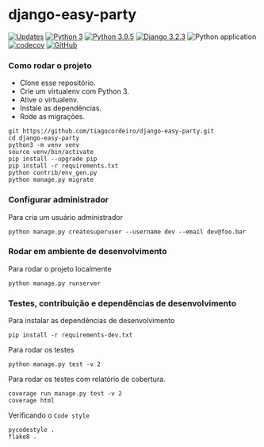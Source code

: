 # django-easy-party

[![Updates](https://pyup.io/repos/github/tiagocordeiro/django-easy-party/shield.svg)](https://pyup.io/repos/github/tiagocordeiro/django-easy-party/)
[![Python 3](https://pyup.io/repos/github/tiagocordeiro/django-easy-party/python-3-shield.svg)](https://pyup.io/repos/github/tiagocordeiro/django-easy-party/)
[![Python 3.9.5](https://img.shields.io/badge/python-3.9.5-blue.svg)](https://www.python.org/downloads/release/python-395/)
[![Django 3.2.3](https://img.shields.io/badge/django-3.2.3-blue.svg)](https://www.djangoproject.com/download/)
![Python application](https://github.com/tiagocordeiro/django-easy-party/workflows/Python%20application/badge.svg)
[![codecov](https://codecov.io/gh/tiagocordeiro/django-easy-party/branch/master/graph/badge.svg)](https://codecov.io/gh/tiagocordeiro/django-easy-party)
[![GitHub](https://img.shields.io/github/license/mashape/apistatus.svg)](https://github.com/tiagocordeiro/django-easy-party/blob/master/LICENSE)

### Como rodar o projeto
* Clone esse repositório.
* Crie um virtualenv com Python 3.
* Ative o virtualenv.
* Instale as dependências.
* Rode as migrações.

```
git https://github.com/tiagocordeiro/django-easy-party.git
cd django-easy-party
python3 -m venv venv
source venv/bin/activate
pip install --upgrade pip
pip install -r requirements.txt
python contrib/env_gen.py
python manage.py migrate
```

### Configurar administrador
Para cria um usuário administrador
```
python manage.py createsuperuser --username dev --email dev@foo.bar
```

### Rodar em ambiente de desenvolvimento
Para rodar o projeto localmente
```
python manage.py runserver
```

### Testes, contribuição e dependências de desenvolvimento
Para instalar as dependências de desenvolvimento
```
pip install -r requirements-dev.txt
```

Para rodar os testes
```
python manage.py test -v 2
```

Para rodar os testes com relatório de cobertura.
```
coverage run manage.py test -v 2
coverage html
```

Verificando o `Code style`
```
pycodestyle .
flake8 .
```